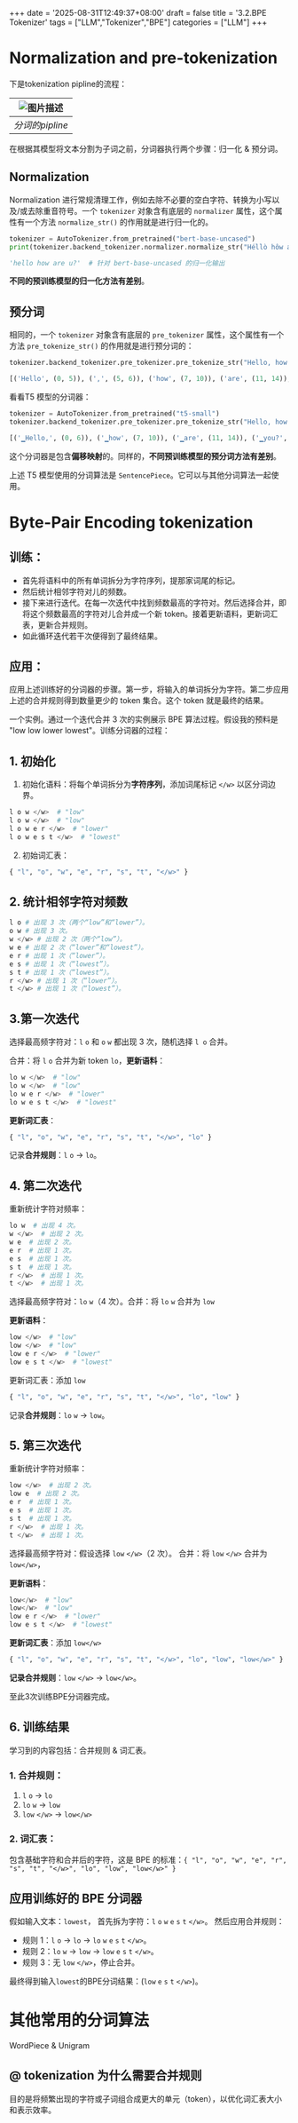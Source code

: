+++
date = '2025-08-31T12:49:37+08:00'
draft = false
title = '3.2.BPE Tokenizer'
tags = ["LLM","Tokenizer","BPE"]
categories = ["LLM"]
+++


# Normalization and pre-tokenization

下是tokenization pipline的流程：

| ![图片描述](../../pics/tokenization_pipeline-dark.svg) |
|:----------------------:|
| *分词的pipline* |

在根据其模型将文本分割为子词之前，分词器执行两个步骤：归一化 & 预分词。

## Normalization

Normalization 进行常规清理工作，例如去除不必要的空白字符、转换为小写以及/或去除重音符号。一个 `tokenizer` 对象含有底层的 `normalizer` 属性，这个属性有一个方法 `normalize_str()` 的作用就是进行归一化的。

~~~py
tokenizer = AutoTokenizer.from_pretrained("bert-base-uncased")
print(tokenizer.backend_tokenizer.normalizer.normalize_str("Héllò hôw are ü?"))

'hello how are u?'  # 针对 bert-base-uncased 的归一化输出
~~~

**不同的预训练模型的归一化方法有差别**。


## 预分词

相同的，一个 `tokenizer` 对象含有底层的 `pre_tokenizer` 属性，这个属性有一个方法 `pre_tokenize_str()` 的作用就是进行预分词的：

~~~py
tokenizer.backend_tokenizer.pre_tokenizer.pre_tokenize_str("Hello, how are  you?")

[('Hello', (0, 5)), (',', (5, 6)), ('how', (7, 10)), ('are', (11, 14)), ('you', (16, 19)), ('?', (19, 20))]
~~~

看看T5 模型的分词器：

~~~py
tokenizer = AutoTokenizer.from_pretrained("t5-small")
tokenizer.backend_tokenizer.pre_tokenizer.pre_tokenize_str("Hello, how are  you?")

[('▁Hello,', (0, 6)), ('▁how', (7, 10)), ('▁are', (11, 14)), ('▁you?', (16, 20))]
~~~

这个分词器是包含**偏移映射**的。同样的，**不同预训练模型的预分词方法有差别**。


上述 T5 模型使用的分词算法是 `SentencePiece`。它可以与其他分词算法一起使用。


# Byte-Pair Encoding tokenization

## 训练：

- 首先将语料中的所有单词拆分为字符序列，提那家词尾的标记。
- 然后统计相邻字符对儿的频数。
- 接下来进行迭代。在每一次迭代中找到频数最高的字符对。然后选择合并，即将这个频数最高的字符对儿合并成一个新 token。接着更新语料，更新词汇表，更新合并规则。
- 如此循环迭代若干次便得到了最终结果。

## 应用：

应用上述训练好的分词器的步骤。第一步，将输入的单词拆分为字符。第二步应用上述的合并规则得到数量更少的 token 集合。这个 token 就是最终的结果。

一个实例。通过一个迭代合并 3 次的实例展示 BPE 算法过程。假设我的预料是 "low low lower lowest"。训练分词器的过程：

## 1. 初始化

1. 初始化语料：将每个单词拆分为**字符序列**，添加词尾标记 `</w>` 以区分词边界。

~~~py
l o w </w>  # "low"
l o w </w>  # "low"
l o w e r </w>  # "lower"
l o w e s t </w>  # "lowest"
~~~

2. 初始词汇表：

~~~py
{ "l", "o", "w", "e", "r", "s", "t", "</w>" }
~~~

## 2. 统计相邻字符对频数

~~~py
l o # 出现 3 次（两个“low”和“lower”）。
o w # 出现 3 次。
w </w> # 出现 2 次（两个“low”）。
w e # 出现 2 次（“lower”和“lowest”）。
e r # 出现 1 次（“lower”）。
e s # 出现 1 次（“lowest”）。
s t # 出现 1 次（“lowest”）。
r </w> # 出现 1 次（“lower”）。
t </w> # 出现 1 次（“lowest”）。
~~~

## 3.第一次迭代

选择最高频字符对：`l` `o` 和 `o` `w` 都出现 3 次，随机选择 `l o` 合并。

合并：将 `l` `o` 合并为新 token `lo`，**更新语料**：

~~~py
lo w </w>  # "low"
lo w </w>  # "low"
lo w e r </w>  # "lower"
lo w e s t </w>  # "lowest"
~~~

**更新词汇表**：

~~~py
{ "l", "o", "w", "e", "r", "s", "t", "</w>", "lo" }
~~~

记录**合并规则**：`l` `o` → `lo`。


## 4. 第二次迭代

重新统计字符对频率：

~~~py
lo w  # 出现 4 次。
w </w>  # 出现 2 次。
w e  # 出现 2 次。
e r  # 出现 1 次。
e s  # 出现 1 次。
s t  # 出现 1 次。
r </w>  # 出现 1 次。
t </w>  # 出现 1 次。
~~~

选择最高频字符对：`lo` `w`（4 次）。合并：将 `lo` `w` 合并为 `low`

**更新语料**：

~~~py
low </w>  # "low"
low </w>  # "low"
low e r </w>  # "lower"
low e s t </w>  # "lowest"
~~~

更新词汇表：添加 `low`

~~~py
{ "l", "o", "w", "e", "r", "s", "t", "</w>", "lo", "low" }
~~~

记录**合并规则**：`lo` `w` → `low`。

## 5. 第三次迭代

重新统计字符对频率：

~~~py
low </w>  # 出现 2 次。
low e  # 出现 2 次。
e r  # 出现 1 次。
e s  # 出现 1 次。
s t  # 出现 1 次。
r </w>  # 出现 1 次。
t </w>  # 出现 1 次。
~~~

选择最高频字符对：假设选择 `low` `</w>`（2 次）。
合并：将 `low` `</w>` 合并为 `low</w>`，

**更新语料**：

~~~py
low</w>  # "low"
low</w>  # "low"
low e r </w>  # "lower"
low e s t </w>  # "lowest"
~~~

**更新词汇表**：添加 `low</w>`

~~~py
{ "l", "o", "w", "e", "r", "s", "t", "</w>", "lo", "low", "low</w>" }
~~~

**记录合并规则**：`low` `</w>` → `low</w>`。

至此3次训练BPE分词器完成。

## 6. 训练结果

学习到的内容包括：合并规则 & 词汇表。

### 1. 合并规则：

1. `l` `o` → `lo`
2. `lo` `w` → `low`
3. `low` `</w>` → `low</w>`

### 2. 词汇表：

包含基础字符和合并后的字符，这是 BPE 的标准：`{ "l", "o", "w", "e", "r", "s", "t", "</w>", "lo", "low", "low</w>" }`


## 应用训练好的 BPE 分词器

假如输入文本：`lowest`，
首先拆为字符：`l` `o` `w` `e` `s` `t` `</w>`。
然后应用合并规则：

- 规则 1：`l` `o` → `lo` → `lo` `w` `e` `s` `t` `</w>`。
- 规则 2：`lo` `w` → `low` → `low` `e` `s` `t` `</w>`。
- 规则 3：无 `low` `</w>`，停止合并。

最终得到输入`lowest`的BPE分词结果：(`low` `e` `s` `t` `</w>`)。


# 其他常用的分词算法

WordPiece & Unigram


## @ tokenization 为什么需要合并规则

目的是将频繁出现的字符或子词组合成更大的单元（token），以优化词汇表大小和表示效率。

